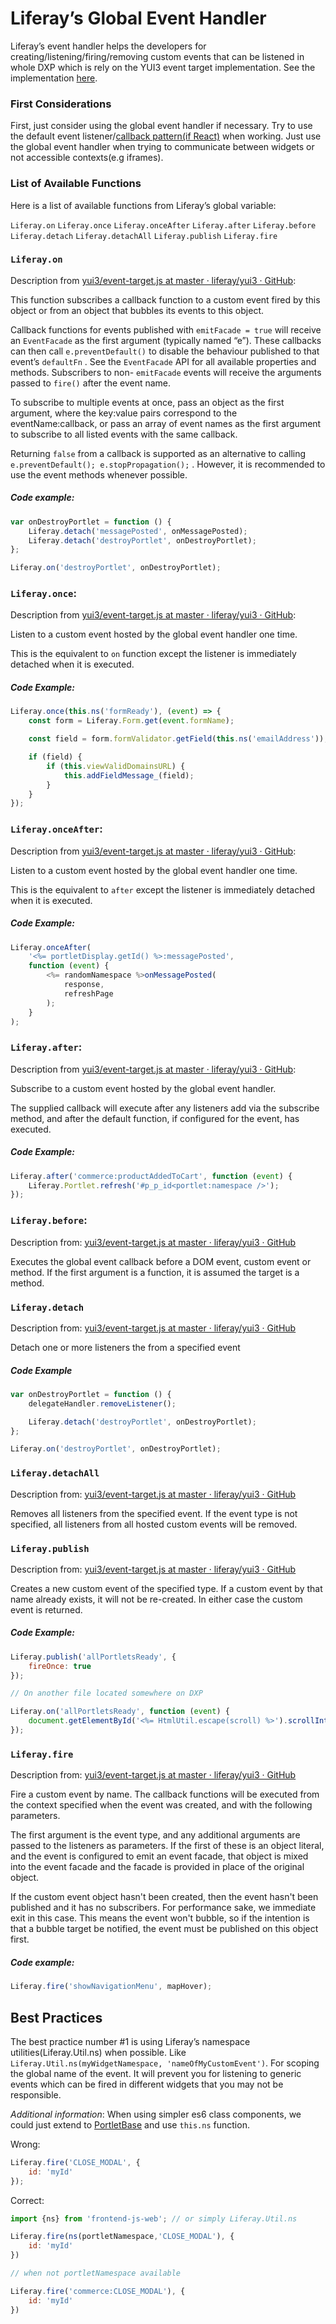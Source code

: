 # Liferay’s Global Event Handler

Liferay’s event handler helps the developers for creating/listening/firing/removing custom events that can be listened in whole DXP which is rely on the YUI3 event target implementation. See the implementation [here](https://github.com/liferay/yui3/blob/master/src/event-custom/js/event-target.js#L120).

### First Considerations

First, just consider using the global event handler if necessary. Try to use the default event listener/[callback pattern(if React)](https://reactjs.org/docs/lifting-state-up.html#lifting-state-up) when working. Just use the global event handler when trying to communicate between widgets or not accessible contexts(e.g iframes).

### List of Available Functions

Here is a list of available functions from Liferay’s global variable:

`Liferay.on`
`Liferay.once`
`Liferay.onceAfter`
`Liferay.after`
`Liferay.before`
`Liferay.detach`
`Liferay.detachAll`
`Liferay.publish`
`Liferay.fire`

### `Liferay.on`

Description from [yui3/event-target.js at master · liferay/yui3 · GitHub](https://github.com/liferay/yui3/blob/master/src/event-custom/js/event-target.js#L217):

This function subscribes a callback function to a custom event fired by this object or from an object that bubbles its events to this object.

Callback functions for events published with `emitFacade = true` will receive an `EventFacade` as the first argument (typically named “e”). These callbacks can then call `e.preventDefault()` to disable the behaviour published to that event’s `defaultFn` . See the `EventFacade` API for all available properties and methods. Subscribers to non- `emitFacade` events will receive the arguments passed to `fire()` after the event name.

To subscribe to multiple events at once, pass an object as the first argument, where the key:value pairs correspond to the eventName:callback, or pass an array of event names as the first argument to subscribe to all listed events with the same callback.

Returning `false` from a callback is supported as an alternative to calling `e.preventDefault(); e.stopPropagation();` . However, it is recommended to use the event methods whenever possible.

##### Code example:

```js
var onDestroyPortlet = function () {
	Liferay.detach('messagePosted', onMessagePosted);
	Liferay.detach('destroyPortlet', onDestroyPortlet);
};

Liferay.on('destroyPortlet', onDestroyPortlet);
```

### `Liferay.once`:

Description from [yui3/event-target.js at master · liferay/yui3 · GitHub](https://github.com/liferay/yui3/blob/master/src/event-custom/js/event-target.js#L136):

Listen to a custom event hosted by the global event handler one time.

This is the equivalent to `on` function except the listener is immediately detached when it is executed.

##### Code Example:

```js
Liferay.once(this.ns('formReady'), (event) => {
	const form = Liferay.Form.get(event.formName);

	const field = form.formValidator.getField(this.ns('emailAddress'));

	if (field) {
		if (this.viewValidDomainsURL) {
			this.addFieldMessage_(field);
		}
	}
});
```

### `Liferay.onceAfter`:

Description from [yui3/event-target.js at master · liferay/yui3 · GitHub](https://github.com/liferay/yui3/blob/master/src/event-custom/js/event-target.js#L158):

Listen to a custom event hosted by the global event handler one time.

This is the equivalent to `after` except the listener is immediately detached when it is executed.

##### Code Example:

```js
Liferay.onceAfter(
    '<%= portletDisplay.getId() %>:messagePosted',
    function (event) {
        <%= randomNamespace %>onMessagePosted(
            response,
            refreshPage
        );
    }
);

```

### `Liferay.after`:

Description from [yui3/event-target.js at master · liferay/yui3 · GitHub](https://github.com/liferay/yui3/blob/master/src/event-custom/js/event-target.js#L848):

Subscribe to a custom event hosted by the global event handler.

The supplied callback will execute after any listeners add via the subscribe method, and after the default function, if configured for the event, has executed.

##### Code Example:

```js
Liferay.after('commerce:productAddedToCart', function (event) {
	Liferay.Portlet.refresh('#p_p_id<portlet:namespace />');
});
```

### `Liferay.before`:

Description from: [yui3/event-target.js at master · liferay/yui3 · GitHub](https://github.com/liferay/yui3/blob/master/src/event-custom/js/event-target.js#L886)

Executes the global event callback before a DOM event, custom event or method. If the first argument is a function, it is assumed the target is a method.

### `Liferay.detach`

Description from: [yui3/event-target.js at master · liferay/yui3 · GitHub](https://github.com/liferay/yui3/blob/master/src/event-custom/js/event-target.js#L362)

Detach one or more listeners the from a specified event

##### Code Example

```js
var onDestroyPortlet = function () {
	delegateHandler.removeListener();

	Liferay.detach('destroyPortlet', onDestroyPortlet);
};

Liferay.on('destroyPortlet', onDestroyPortlet);
```

### `Liferay.detachAll`

Description from: [yui3/event-target.js at master · liferay/yui3 · GitHub](https://github.com/liferay/yui3/blob/master/src/event-custom/js/event-target.js#L476)

Removes all listeners from the specified event. If the event type is not specified, all listeners from all hosted custom events will be removed.

### `Liferay.publish`

Description from: [yui3/event-target.js at master · liferay/yui3 · GitHub](https://github.com/liferay/yui3/blob/master/src/event-custom/js/event-target.js#L559)

Creates a new custom event of the specified type. If a custom event by that name already exists, it will not be re-created. In either case the custom event is returned.

##### Code Example:

```js
Liferay.publish('allPortletsReady', {
	fireOnce: true
});

// On another file located somewhere on DXP

Liferay.on('allPortletsReady', function (event) {
	document.getElementById('<%= HtmlUtil.escape(scroll) %>').scrollIntoView();
});
```

### `Liferay.fire`

Description from: [yui3/event-target.js at master · liferay/yui3 · GitHub](https://github.com/liferay/yui3/blob/master/src/event-custom/js/event-target.js#L723)

Fire a custom event by name. The callback functions will be executed
from the context specified when the event was created, and with the
following parameters.

The first argument is the event type, and any additional arguments are
passed to the listeners as parameters. If the first of these is an
object literal, and the event is configured to emit an event facade,
that object is mixed into the event facade and the facade is provided
in place of the original object.

If the custom event object hasn't been created, then the event hasn't
been published and it has no subscribers. For performance sake, we
immediate exit in this case. This means the event won't bubble, so
if the intention is that a bubble target be notified, the event must
be published on this object first.

##### Code example:

```js
Liferay.fire('showNavigationMenu', mapHover);
```

## Best Practices

The best practice number #1 is using Liferay’s namespace utilities(Liferay.Util.ns) when possible. Like `Liferay.Util.ns(myWidgetNamespace, 'nameOfMyCustomEvent')`. For scoping the global name of the event. It will prevent you for listening to generic events which can be fired in different widgets that you may not be responsible.

_Additional information_: When using simpler es6 class components, we could just extend to [PortletBase](https://github.com/liferay/liferay-portal/blob/master/modules/apps/frontend-js/frontend-js-web/src/main/resources/META-INF/resources/liferay/PortletBase.es.js) and use `this.ns` function.

Wrong:

```js
Liferay.fire('CLOSE_MODAL', {
	id: 'myId'
});
```

Correct:

```js
import {ns} from 'frontend-js-web'; // or simply Liferay.Util.ns

Liferay.fire(ns(portletNamespace,'CLOSE_MODAL'), {
	id: 'myId'
})

// when not portletNamespace available

Liferay.fire('commerce:CLOSE_MODAL'), {
	id: 'myId'
})
```

